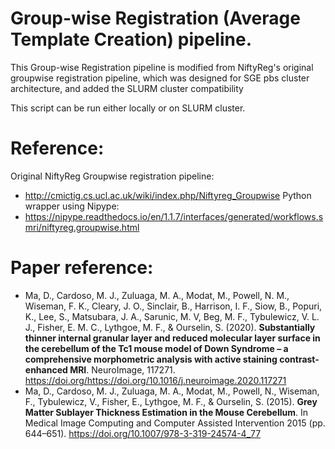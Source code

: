 # Group-wise Registration (Average Template Creation) pipeline.

This Group-wise Registration pipeline is modified from NiftyReg's original groupwise registration pipeline, which was designed for SGE pbs cluster architecture, and added the SLURM cluster compatibility

This script can be run either locally or on SLURM cluster.


# Reference:
Original NiftyReg Groupwise registration pipeline:
- http://cmictig.cs.ucl.ac.uk/wiki/index.php/Niftyreg_Groupwise
Python wrapper using Nipype:
- https://nipype.readthedocs.io/en/1.1.7/interfaces/generated/workflows.smri/niftyreg.groupwise.html

# Paper reference:
  - Ma, D., Cardoso, M. J., Zuluaga, M. A., Modat, M., Powell, N. M., Wiseman, F. K., Cleary, J. O., Sinclair, B., Harrison, I. F., Siow, B., Popuri, K., Lee, S., Matsubara, J. A., Sarunic, M. V, Beg, M. F., Tybulewicz, V. L. J., Fisher, E. M. C., Lythgoe, M. F., & Ourselin, S. (2020). **Substantially thinner internal granular layer and reduced molecular layer surface in the cerebellum of the Tc1 mouse model of Down Syndrome – a comprehensive morphometric analysis with active staining contrast-enhanced MRI**. NeuroImage, 117271. https://doi.org/https://doi.org/10.1016/j.neuroimage.2020.117271
  - Ma, D., Cardoso, M. J., Zuluaga, M. A., Modat, M., Powell, N., Wiseman, F., Tybulewicz, V., Fisher, E., Lythgoe, M. F., & Ourselin, S. (2015). **Grey Matter Sublayer Thickness Estimation in the Mouse Cerebellum**. In Medical Image Computing and Computer Assisted Intervention 2015 (pp. 644–651). https://doi.org/10.1007/978-3-319-24574-4_77
